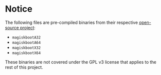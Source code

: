 # Notice

The following files are pre-compiled binaries from their respective [open-source project](https://github.com/topjohnwu/Magisk/):
- `magiskbootA32`
- `magiskbootA64`
- `magiskbootX32`
- `magiskbootX64`

These binaries are not covered under the GPL v3 license that applies to the rest of this project.